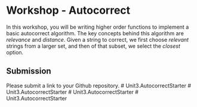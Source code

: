 # Workshop - Autocorrect

In this workshop, you will be writing higher order functions to implement a basic autocorrect algorithm. The key concepts behind this algorithm are _relevance_ and _distance_. Given a string to correct, we first choose _relevant_ strings from a larger set, and then of that subset, we select the _closest_ option.

## Submission

Please submit a link to your Github repository.
#   U n i t 3 . A u t o c o r r e c t S t a r t e r  
 #   U n i t 3 . A u t o c o r r e c t S t a r t e r  
 #   U n i t 3 . A u t o c o r r e c t S t a r t e r  
 #   U n i t 3 . A u t o c o r r e c t S t a r t e r  
 